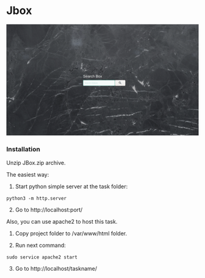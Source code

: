 <h1>Jbox</h1>

![This is an image](https://github.com/infosecby/InfoSecBY-CTF/blob/main/CTF%202021/Tasks/Hello/JBox/JBox.png)

<h3>Installation</h3>

Unzip JBox.zip archive.

The easiest way:

1) Start python simple server at the task folder:

```
python3 -m http.server 
```
2) Go to http://localhost:port/

Also, you can use apache2 to host this task.

1) Copy project folder to /var/www/html folder.

2) Run next command: 
```
sudo service apache2 start
```
3) Go to http://localhost/taskname/
